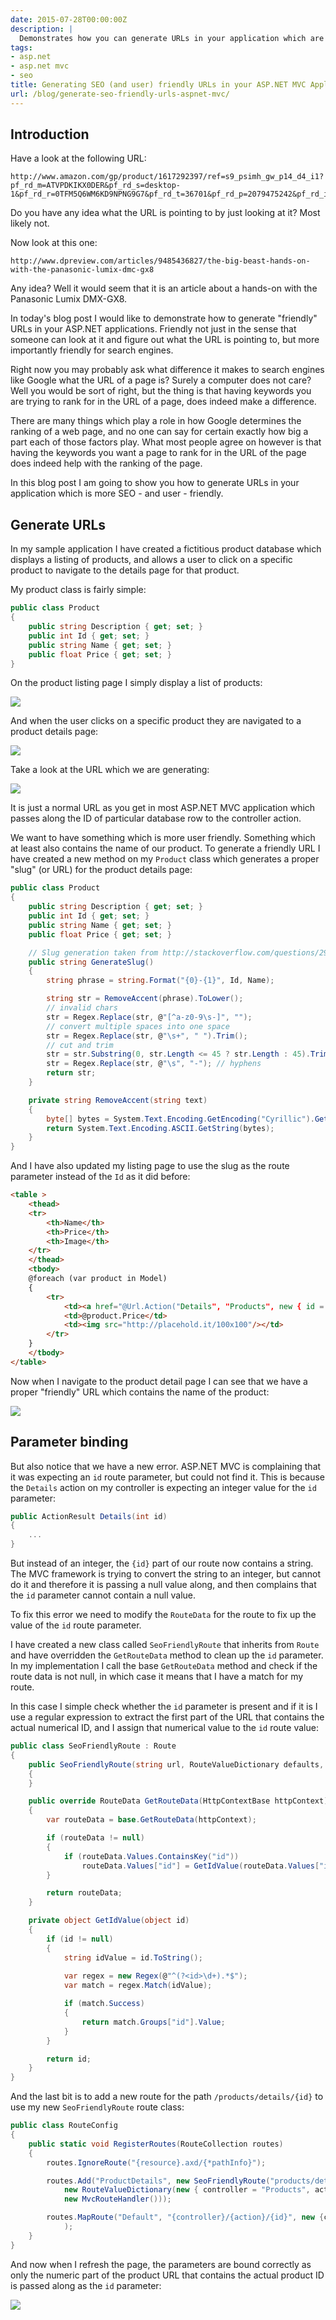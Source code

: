 ```yaml
---
date: 2015-07-28T00:00:00Z
description: |
  Demonstrates how you can generate URLs in your application which are not only more friendly to search engines, but for users as well.
tags:
- asp.net
- asp.net mvc
- seo
title: Generating SEO (and user) friendly URLs in your ASP.NET MVC Application
url: /blog/generate-seo-friendly-urls-aspnet-mvc/
---
```


## Introduction

Have a look at the following URL:

``` text
http://www.amazon.com/gp/product/1617292397/ref=s9_psimh_gw_p14_d4_i1?pf_rd_m=ATVPDKIKX0DER&pf_rd_s=desktop-1&pf_rd_r=0TFM5Q6WM6KD9NPNG9G7&pf_rd_t=36701&pf_rd_p=2079475242&pf_rd_i=desktop
``` 

Do you have any idea what the URL is pointing to by just looking at it? Most likely not.

Now look at this one:

``` text
http://www.dpreview.com/articles/9485436827/the-big-beast-hands-on-with-the-panasonic-lumix-dmc-gx8
```

Any idea? Well it would seem that it is an article about a hands-on with the Panasonic Lumix DMX-GX8.

In today's blog post I would like to demonstrate how to generate "friendly" URLs in your ASP.NET applications. Friendly not just in the sense that someone can look at it and figure out what the URL is pointing to, but more importantly friendly for search engines.

Right now you may probably ask what difference it makes to search engines like Google what the URL of a page is? Surely a computer does not care? Well you would be sort of right, but the thing is that having keywords you are trying to rank for in the URL of a page, does indeed make a difference. 

There are many things which play a role in how Google determines the ranking of a web page, and no one can say for certain exactly how big a part each of those factors play. What most people agree on however is that having the keywords you want a page to rank for in the URL of the page does indeed help with the ranking of the page.

In this blog post I am going to show you how to generate URLs in your application which is more SEO - and user - friendly.

## Generate URLs

In my sample application I have created a fictitious product database which displays a listing of products, and allows a user to click on a specific product to navigate to the details page for that product.

My product class is fairly simple:

``` csharp
public class Product
{
    public string Description { get; set; }
    public int Id { get; set; }
    public string Name { get; set; }
    public float Price { get; set; }
}
```

On the product listing page I simply display a list of products:

![](/assets/images/generate-seo-friendly-urls-aspnet-mvc/product-listing.png)

And when the user clicks on a specific product they are navigated to a product details page:

![](/assets/images/generate-seo-friendly-urls-aspnet-mvc/product-detail-with-id.png)

Take a look at the URL which we are generating:

![](/assets/images/generate-seo-friendly-urls-aspnet-mvc/product-id-url.png)

It is just a normal URL as you get in most ASP.NET MVC application which passes along the ID of particular database row to the controller action. 

We want to have something which is more user friendly. Something which at least also contains the name of our product. To generate a friendly URL I have created a new method on my `Product` class which generates a proper "slug" (or URL) for the product details page: 

``` csharp
public class Product
{
    public string Description { get; set; }
    public int Id { get; set; }
    public string Name { get; set; }
    public float Price { get; set; }

    // Slug generation taken from http://stackoverflow.com/questions/2920744/url-slugify-algorithm-in-c
    public string GenerateSlug()
    {
        string phrase = string.Format("{0}-{1}", Id, Name);

        string str = RemoveAccent(phrase).ToLower();
        // invalid chars           
        str = Regex.Replace(str, @"[^a-z0-9\s-]", "");
        // convert multiple spaces into one space   
        str = Regex.Replace(str, @"\s+", " ").Trim();
        // cut and trim 
        str = str.Substring(0, str.Length <= 45 ? str.Length : 45).Trim();
        str = Regex.Replace(str, @"\s", "-"); // hyphens   
        return str;
    }

    private string RemoveAccent(string text)
    {
        byte[] bytes = System.Text.Encoding.GetEncoding("Cyrillic").GetBytes(text);
        return System.Text.Encoding.ASCII.GetString(bytes);
    }
}
```

And I have also updated my listing page to use the slug as the route parameter instead of the `Id` as it did before:

``` html
<table >
    <thead>
    <tr>
        <th>Name</th>
        <th>Price</th>
        <th>Image</th>
    </tr>
    </thead>
    <tbody>
    @foreach (var product in Model)
    {
        <tr>
            <td><a href="@Url.Action("Details", "Products", new { id = @product.GenerateSlug() })">@product.Name</a></td>
            <td>@product.Price</td>
            <td><img src="http://placehold.it/100x100"/></td>
        </tr>
    }
    </tbody>
</table>
```

Now when I navigate to the product detail page I can see that we have a proper "friendly" URL which contains the name of the product: 

![](/assets/images/generate-seo-friendly-urls-aspnet-mvc/product-detail-with-slug-but-error.png)

## Parameter binding

But also notice that we have a new error. ASP.NET MVC is complaining that it was expecting an `id` route parameter, but could not find it. This is because the `Details` action on my controller is expecting an integer value for the `id` parameter: 

``` csharp
public ActionResult Details(int id)
{
	...
}
```
       
But instead of an integer, the `{id}` part of our route now contains a string. The MVC framework is trying to convert the string to an integer, but cannot do it and therefore it is passing a null value along, and then complains that the `id` parameter cannot contain a null value.

To fix this error we need to modify the `RouteData` for the route to fix up the value of the `id` route parameter.

I have created a new class called `SeoFriendlyRoute` that inherits from `Route` and have overridden the `GetRouteData` method to clean up the `id` parameter. In my implementation I call the base `GetRouteData` method and check if the route data is not null, in which case it means that I have a match for my route. 

In this case I simple check whether the `id` parameter is present and if it is I use a regular expression to extract the first part of the URL that contains the actual numerical ID, and I assign that numerical value to the `id` route value: 

```csharp
public class SeoFriendlyRoute : Route
{
    public SeoFriendlyRoute(string url, RouteValueDictionary defaults, IRouteHandler routeHandler) : base(url, defaults, routeHandler)
    {
    }

    public override RouteData GetRouteData(HttpContextBase httpContext)
    {
        var routeData = base.GetRouteData(httpContext);

        if (routeData != null)
        {
            if (routeData.Values.ContainsKey("id"))
                routeData.Values["id"] = GetIdValue(routeData.Values["id"]);
        }

        return routeData;
    }

    private object GetIdValue(object id)
    {
        if (id != null)
        {
            string idValue = id.ToString();
                
            var regex = new Regex(@"^(?<id>\d+).*$");
            var match = regex.Match(idValue);

            if (match.Success)
            {
                return match.Groups["id"].Value;
            }
        }

        return id;
    }
}
```

And the last bit is to add a new route for the path `/products/details/{id}` to use my new `SeoFriendlyRoute` route class:

``` csharp
public class RouteConfig
{
    public static void RegisterRoutes(RouteCollection routes)
    {
        routes.IgnoreRoute("{resource}.axd/{*pathInfo}");

        routes.Add("ProductDetails", new SeoFriendlyRoute("products/details/{id}",
            new RouteValueDictionary(new { controller = "Products", action = "Details" }),
            new MvcRouteHandler()));

        routes.MapRoute("Default", "{controller}/{action}/{id}", new {controller = "Home", action = "Index", id = UrlParameter.Optional}
            );
    }
}
```

And now when I refresh the page, the parameters are bound correctly as only the numeric part of the product URL that contains the actual product ID is passed along as the `id` parameter:

![](/assets/images/generate-seo-friendly-urls-aspnet-mvc/product-detail-with-slug.png)
